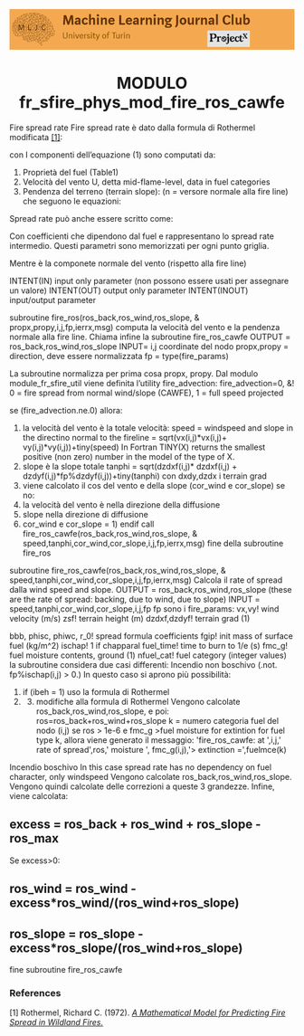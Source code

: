 ![Logo](/Support_Materials/Assets/Logo_MLJC.png)
<h1 align="center">
  MODULO fr_sfire_phys_mod_fire_ros_cawfe
</h1>


Fire spread rate
Fire spread rate è dato dalla formula di Rothermel modificata [[1]](#1):

con
I componenti dell’equazione (1) sono computati da:
1) Proprietà del fuel (Table1)
2) Velocità del vento U, detta mid-flame-level, data in fuel categories
3) Pendenza del terreno (terrain slope): (n = versore normale alla fire line)
che seguono le equazioni:


Spread rate può anche essere scritto come:

Con coefficienti che dipendono dal fuel e rappresentano lo spread rate intermedio. Questi parametri sono
memorizzati per ogni punto griglia.

Mentre è la componete normale del vento (rispetto alla fire line)

INTENT(IN) input only parameter (non possono essere usati per assegnare un valore)
INTENT(OUT) output only parameter
INTENT(INOUT) input/output parameter

subroutine fire_ros(ros_back,ros_wind,ros_slope, & propx,propy,i,j,fp,ierrx,msg)
computa la velocità del vento e la pendenza normale alla fire line. Chiama infine la subroutine fire_ros_cawfe
OUTPUT = ros_back,ros_wind,ros_slope
INPUT=
i,j coordinate del nodo
propx,propy = direction, deve essere normalizzata
fp = type(fire_params)


La subroutine normalizza per prima cosa propx, propy.
Dal modulo module_fr_sfire_util viene definita l’utility fire_advection:
fire_advection=0, &! 0 = fire spread from normal wind/slope (CAWFE), 1 = full speed projected

se (fire_advection.ne.0) allora:
1) la velocità del vento è la totale velocità:
speed = windspeed and slope in the directino normal to the fireline
= sqrt(vx(i,j)*vx(i,j)+ vy(i,j)*vy(i,j))+tiny(speed)
In Fortran TINY(X) returns the smallest positive (non zero) number in the model of the type of X.
2) slope è la slope totale
tanphi = sqrt(dzdxf(i,j)* dzdxf(i,j) + dzdyf(i,j)*fp%dzdyf(i,j))+tiny(tanphi)
con dxdy,dzdx i terrain grad
3) viene calcolato il cos del vento e della slope (cor_wind e cor_slope)
se no:
1) la velocità del vento è nella direzione della diffusione
2) slope nella direzione di diffusione
3) cor_wind e cor_slope = 1)
endif
call fire_ros_cawfe(ros_back,ros_wind,ros_slope, & speed,tanphi,cor_wind,cor_slope,i,j,fp,ierrx,msg)
fine della subroutine fire_ros

subroutine fire_ros_cawfe(ros_back,ros_wind,ros_slope, & speed,tanphi,cor_wind,cor_slope,i,j,fp,ierrx,msg)
Calcola il rate of spread dalla wind speed and slope.
OUTPUT = ros_back,ros_wind,ros_slope (these are the rate of spread: backing, due to wind, due to slope)
INPUT = speed,tanphi,cor_wind,cor_slope,i,j,fp
fp sono i fire_params:
vx,vy! wind velocity (m/s)
zsf! terrain height (m)
dzdxf,dzdyf! terrain grad (1)


bbb, phisc, phiwc, r_0! spread formula coefficients
fgip! init mass of surface fuel (kg/m^2)
ischap! 1 if chapparal
fuel_time! time to burn to 1/e (s)
fmc_g! fuel moisture contents, ground (1)
nfuel_cat! fuel category (integer values)
la subroutine considera due casi differenti:
Incendio non boschivo (.not. fp%ischap(i,j) > 0.)
In questo caso si aprono più possibilità:
1) if (ibeh = 1) uso la formula di Rothermel
2) 3) modifiche alla formula di Rothermel
Vengono calcolate ros_back,ros_wind,ros_slope, e poi:
ros=ros_back+ros_wind+ros_slope
k = numero categoria fuel del nodo (i,j)
se ros > 1e-6 e fmc_g >fuel moisture for extintion for fuel type k, allora viene generato il messaggio:
'fire_ros_cawfe: at ',i,j,' rate of spread',ros,' moisture ', fmc_g(i,j),'> extinction =',fuelmce(k)

Incendio boschivo
In this case spread rate has no dependency on fuel character, only windspeed
Vengono calcolate ros_back,ros_wind,ros_slope.
Vengono quindi calcolate delle correzioni a queste 3 grandezze.
Infine, viene calcolata:

## excess = ros_back + ros_wind + ros_slope - ros_max

Se excess>0:

## ros_wind = ros_wind - excess*ros_wind/(ros_wind+ros_slope)

## ros_slope = ros_slope - excess*ros_slope/(ros_wind+ros_slope)

fine subroutine fire_ros_cawfe

###  References
<a id="1">[1]</a>
Rothermel, Richard C. (1972).
[_A Mathematical Model for Predicting Fire
Spread in Wildland Fires._](http://www.treesearch.fs.fed.us/pubs/32533)


